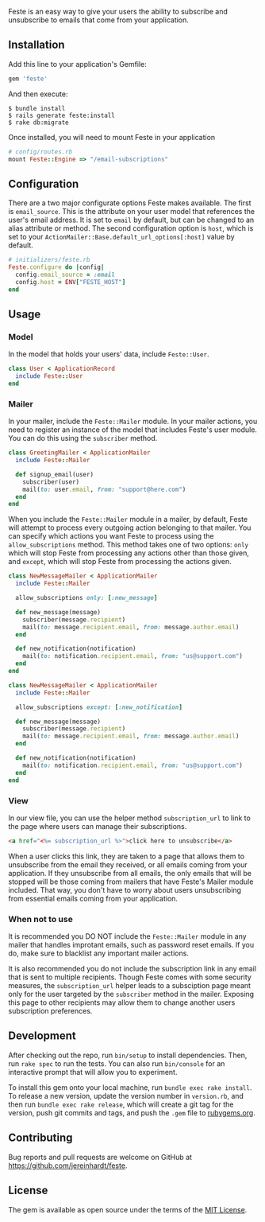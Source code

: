 Feste is an easy way to give your users the ability to subscribe and unsubscribe to emails that come from your application.

## Installation

Add this line to your application's Gemfile:

```ruby
gem 'feste'
```

And then execute:

    $ bundle install
    $ rails generate feste:install
    $ rake db:migrate

Once installed, you will need to mount Feste in your application

```ruby
# config/routes.rb
mount Feste::Engine => "/email-subscriptions"
```

## Configuration

There are a two major configurate options Feste makes available.  The first is `email_source`.  This is the attribute on your user model that references the user's email address.  It is set to `email` by default, but can be changed to an alias attribute or method.  The second configuration option is `host`, which is set to your `ActionMailer::Base.default_url_options[:host]` value by default.

```ruby
# initializers/feste.rb
Feste.configure do |config|
  config.email_source = :email
  config.host = ENV["FESTE_HOST"]
end
```

## Usage

### Model

In the model that holds your users' data, include `Feste::User`.

```ruby
class User < ApplicationRecord
  include Feste::User
end
```

### Mailer

In your mailer, include the `Feste::Mailer` module.  In your mailer actions, you need to register an instance of the model that includes Feste's user module.  You can do this using the `subscriber` method.

```ruby
class GreetingMailer < ApplicationMailer
  include Feste::Mailer

  def signup_email(user)
    subscriber(user)
    mail(to: user.email, from: "support@here.com")
  end
end
```

When you include the `Feste::Mailer` module in a mailer, by default, Feste will attempt to process every outgoing action belonging to that mailer.  You can specify which actions you want Feste to process using the `allow_subscriptions` method.  This method takes one of two options: `only` which will stop Feste from processing any actions other than those given, and `except`, which will stop Feste from processing the actions given.

```ruby
class NewMessageMailer < ApplicationMailer
  include Feste::Mailer

  allow_subscriptions only: [:new_message]

  def new_message(message)
    subscriber(message.recipient)
    mail(to: message.recipient.email, from: message.author.email)
  end

  def new_notification(notification)
    mail(to: notification.recipient.email, from: "us@support.com")
  end
end
```
```ruby
class NewMessageMailer < ApplicationMailer
  include Feste::Mailer

  allow_subscriptions except: [:new_notification]

  def new_message(message)
    subscriber(message.recipient)
    mail(to: message.recipient.email, from: message.author.email)
  end

  def new_notification(notification)
    mail(to: notification.recipient.email, from: "us@support.com")
  end
end
```

### View

In our view file, you can use the helper method `subscription_url` to link to the page where users can manage their subscriptions.

```html
<a href="<%= subscription_url %>">click here to unsubscribe</a> 
```

When a user clicks this link, they are taken to a page that allows them to unsubscribe from the email they received, or all emails coming from your application.  If they unsubscribe from all emails, the only emails that will be stopped will be those coming from mailers that have Feste's Mailer module included.  That way, you don't have to worry about users unsubscribing from essential emails coming from your application.  

### When not to use

It is recommended you DO NOT include the `Feste::Mailer` module in any mailer that handles improtant emails, such as password reset emails.  If you do, make sure to blacklist any important mailer actions.

It is also recommended you do not include the subscription link in any email that is sent to multiple recipients.  Though Feste comes with some security measures, the `subscription_url` helper leads to a subsciption page meant only for the user targeted by the `subscriber` method in the mailer.  Exposing this page to other recipients may allow them to change another users subscription preferences.

## Development

After checking out the repo, run `bin/setup` to install dependencies. Then, run `rake spec` to run the tests. You can also run `bin/console` for an interactive prompt that will allow you to experiment.

To install this gem onto your local machine, run `bundle exec rake install`. To release a new version, update the version number in `version.rb`, and then run `bundle exec rake release`, which will create a git tag for the version, push git commits and tags, and push the `.gem` file to [rubygems.org](https://rubygems.org).

## Contributing

Bug reports and pull requests are welcome on GitHub at https://github.com/jereinhardt/feste.


## License

The gem is available as open source under the terms of the [MIT License](http://opensource.org/licenses/MIT).


